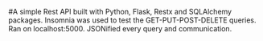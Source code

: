 #A simple Rest API built with Python, Flask, Restx and SQLAlchemy packages.
Insomnia was used to test the GET-PUT-POST-DELETE queries. Ran on localhost:5000. JSONified every query and communication.
